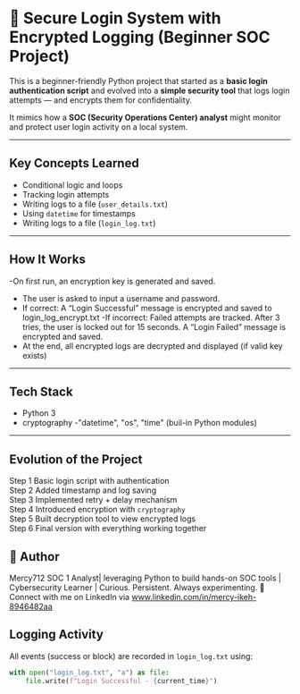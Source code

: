 # 🔐 Secure Login System with Encrypted Logging (Beginner SOC Project)

This is a beginner-friendly Python project that started as a **basic login authentication script** and evolved into a **simple security tool** that logs login attempts — and encrypts them for confidentiality.

It mimics how a **SOC (Security Operations Center) analyst** might monitor and protect user login activity on a local system.

---

## Key Concepts Learned

- Conditional logic and loops
- Tracking login attempts
- Writing logs to a file (`user_details.txt`)
- Using `datetime` for timestamps
- Writing logs to a file (`login_log.txt`)

---

## How It Works

-On first run, an encryption key is generated and saved.
- The user is asked to input a username and password.
- If correct:
  A “Login Successful” message is encrypted and saved to login_log_encrypt.txt
-If incorrect:
    Failed attempts are tracked.
    After 3 tries, the user is locked out for 15 seconds.
    A “Login Failed” message is encrypted and saved.
- At the end, all encrypted logs are decrypted and displayed (if valid key exists)
----

## Tech Stack
- Python 3
- cryptography
-"datetime", "os", "time" (buil-in Python modules)


---

## Evolution of the Project

Step 1  Basic login script with authentication         
Step 2  Added timestamp and log saving                 
Step 3  Implemented retry + delay mechanism            
Step 4  Introduced encryption with `cryptography`      
Step 5  Built decryption tool to view encrypted logs   
Step 6  Final version with everything working together 


## 🙌 Author

Mercy712 
SOC 1 Analyst| leveraging Python to build hands-on SOC tools | Cybersecurity Learner | Curious. Persistent. Always experimenting. 
📍 Connect with me on LinkedIn via www.linkedin.com/in/mercy-ikeh-8946482aa 



## Logging Activity

All events (success or block) are recorded in `login_log.txt` using:
```python
with open("login_log.txt", "a") as file:
    file.write(f"Login Successful - {current_time}")
